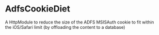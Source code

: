AdfsCookieDiet
==============

A HttpModule to reduce the size of the ADFS MSISAuth cookie to fit within the iOS/Safari limit (by offloading the content to a database)